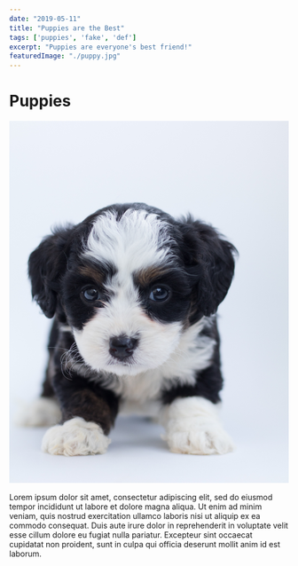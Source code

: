 ```yaml
---
date: "2019-05-11"
title: "Puppies are the Best"
tags: ['puppies', 'fake', 'def']
excerpt: "Puppies are everyone's best friend!"
featuredImage: "./puppy.jpg"
---
```


# Puppies

![puppy](./puppy.jpg)

Lorem ipsum dolor sit amet, consectetur adipiscing elit, sed do eiusmod tempor incididunt ut labore et dolore magna aliqua. Ut enim ad minim veniam, quis nostrud exercitation ullamco laboris nisi ut aliquip ex ea commodo consequat. Duis aute irure dolor in reprehenderit in voluptate velit esse cillum dolore eu fugiat nulla pariatur. Excepteur sint occaecat cupidatat non proident, sunt in culpa qui officia deserunt mollit anim id est laborum.